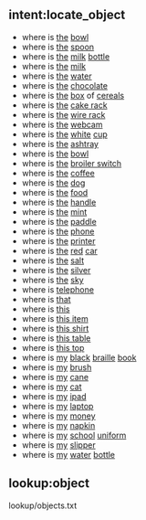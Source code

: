 ## intent:locate_object
- where is [the](not_possessed) [bowl](object)
- where is [the](not_possessed) [spoon](object)
- where is [the](not_possessed) [milk](property) [bottle](object)
- where is [the](not_possessed) [milk](object)
- where is [the](not_possessed) [water](object)
- where is [the](not_possessed) [chocolate](object)
- where is [the](not_possessed) [box](object) of [cereals](property)
- where is [the](not_possessed) [cake rack](object)
- where is [the](not_possessed) [wire rack](object)
- where is [the](not_possessed) [webcam](object)
- where is [the](not_possessed) [white](property) [cup](object)
- where is [the](not_possessed) [ashtray](object)
- where is [the](not_possessed) [bowl](object)
- where is [the](not_possessed) [broiler switch](object)
- where is [the](not_possessed) [coffee](object)
- where is [the](not_possessed) [dog](object)
- where is [the](not_possessed) [food](object)
- where is [the](not_possessed) [handle](object)
- where is [the](not_possessed) [mint](object)
- where is [the](not_possessed) [paddle](object)
- where is [the](not_possessed) [phone](object)
- where is [the](not_possessed) [printer](object)
- where is [the](not_possessed) [red](property) [car](object)
- where is [the](not_possessed) [salt](object)
- where is [the](not_possessed) [silver](object)
- where is [the](not_possessed) [sky](object)
- where is [telephone](object)
- where is [that](object)
- where is [this](object)
- where is [this item](object)
- where is [this shirt](object)
- where is [this table](object)
- where is [this top](object)
- where is [my](possessed) [black](property) [braille](property) [book](object)
- where is [my](possessed) [brush](object)
- where is [my](possessed) [cane](object)
- where is [my](possessed) [cat](object)
- where is [my](possessed) [ipad](object)
- where is [my](possessed) [laptop](object)
- where is [my](possessed) [money](object)
- where is [my](possessed) [napkin](object)
- where is [my](possessed) [school](property) [uniform](object)
- where is [my](possessed) [slipper](object)
- where is [my](possessed) [water](property) [bottle](object)

## lookup:object
lookup/objects.txt
